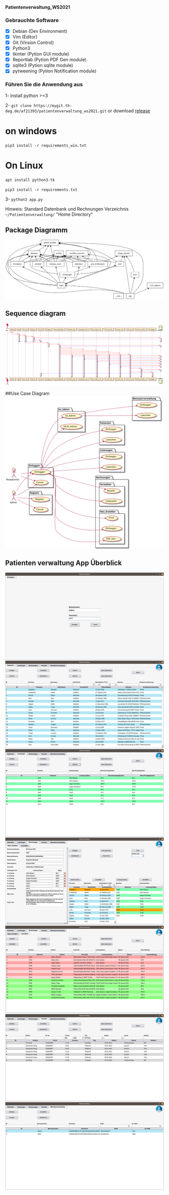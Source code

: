 #### Patientenverwaltung_WS2021

### Gebrauchte Software

* [x] Debian (Dev Environment)
* [x] Vim (Editor)
* [x] Git (Virsion Control)
* [x] Python3
* [x] tkinter (Pytion GUI module)
* [x] Reportlab (Pytion PDF Gen module)
* [x] sqlite3 (Pytion sqlite module)
* [x] pytweening (Pytion Notification module)

### Führen Sie die Anwendung aus
1- install python >=3

2- `git clone https://mygit.th-deg.de/af21393/patientenverwaltung_ws2021.git` or download [release](https://mygit.th-deg.de/af21393/patientenverwaltung_ws2021/-/releases)

# on windows
`pip3 install -r requirements_win.txt`

# On Linux
`apt install python3-tk`

`pip3 install -r requirements.txt`

3- `python3 app.py`

Hinweis: Standard Datenbank und Rechnungen Verzeichnis `~/Patientenverwaltung/` "Home Directory" 

## Package Diagramm
![](diagramme/packages_pv.svg)

## Sequence diagram
![](diagramme/sequence-diagram.svg)

##Use Case Diagram
![](diagramme/Use_Case_Diagram.svg)


## Patienten verwaltung App Überblick
![](app_images/Einloggen.png)
![](app_images/Patienten.png)
![](app_images/Leistungen.png)
![](app_images/Rechnung_Erstellen.png)
![](app_images/Rechnungen_Verwaltung.png)
![](app_images/Termine.png)
![](app_images/Users.png)

